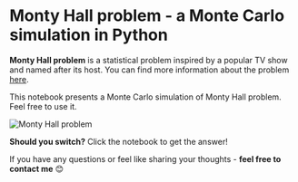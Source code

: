 # Monty Hall problem - a Monte Carlo simulation in Python

**Monty Hall problem** is a statistical problem inspired by a popular TV show and named after its host. You can find more information about the problem [here](https://en.wikipedia.org/wiki/Monty_Hall_problem).

This notebook presents a Monte Carlo simulation of Monty Hall problem. Feel free to use it.

![Monty Hall problem](https://upload.wikimedia.org/wikipedia/commons/thumb/4/41/Monty_Hall_Problem_-_Standard_probabilities.svg/220px-Monty_Hall_Problem_-_Standard_probabilities.svg.png)

**Should you switch?** Click the notebook to get the answer!

If you have any questions or feel like sharing your thoughts - **feel free to contact me** 😊
